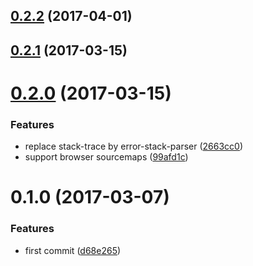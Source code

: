 <a name="0.2.2"></a>
## [0.2.2](https://github.com/christophehurpeau/error-html/compare/v0.2.1...v0.2.2) (2017-04-01)


<a name="0.2.1"></a>
## [0.2.1](https://github.com/christophehurpeau/error-html/compare/v0.2.0...v0.2.1) (2017-03-15)


<a name="0.2.0"></a>
# [0.2.0](https://github.com/christophehurpeau/error-html/compare/v0.1.0...v0.2.0) (2017-03-15)


### Features

* replace stack-trace by error-stack-parser ([2663cc0](https://github.com/christophehurpeau/error-html/commit/2663cc0))
* support browser sourcemaps ([99afd1c](https://github.com/christophehurpeau/error-html/commit/99afd1c))


<a name="0.1.0"></a>
# 0.1.0 (2017-03-07)


### Features

* first commit ([d68e265](https://github.com/christophehurpeau/error-html/commit/d68e265))
